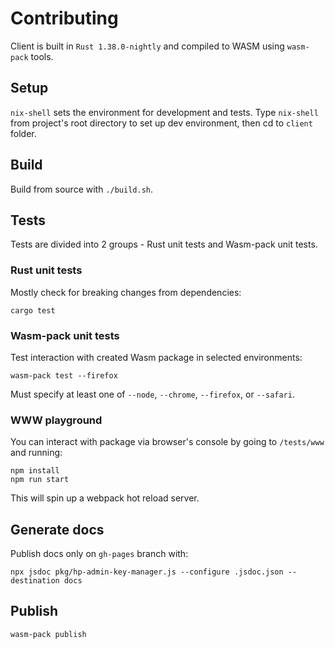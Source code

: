 # Contributing

Client is built in `Rust 1.38.0-nightly` and compiled to WASM using `wasm-pack` tools.

## Setup
`nix-shell` sets the environment for development and tests. Type `nix-shell` from project's root directory to set up dev environment, then cd to `client` folder.

## Build
Build from source with `./build.sh`.

## Tests
Tests are divided into 2 groups - Rust unit tests and Wasm-pack unit tests.

### Rust unit tests
Mostly check for breaking changes from dependencies:
```
cargo test
```

### Wasm-pack unit tests
Test interaction with created Wasm package in selected environments:
```
wasm-pack test --firefox
```
Must specify at least one of `--node`, `--chrome`, `--firefox`, or `--safari`.

### WWW playground
You can interact with package via browser's console by going to `/tests/www` and running:
```
npm install
npm run start
```
This will spin up a webpack hot reload server.

## Generate docs
Publish docs only on `gh-pages` branch with:
```
npx jsdoc pkg/hp-admin-key-manager.js --configure .jsdoc.json --destination docs
```

## Publish
```
wasm-pack publish
```